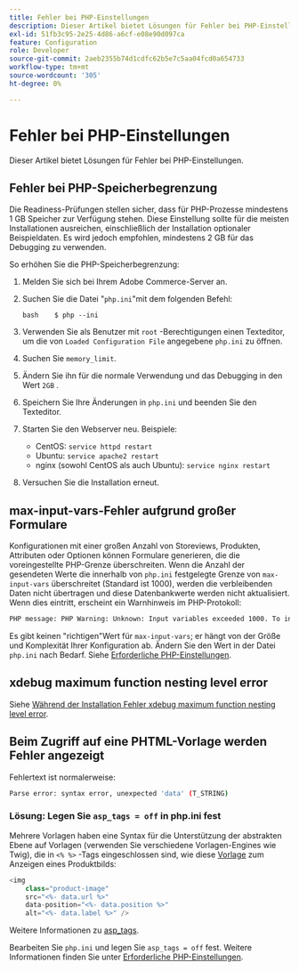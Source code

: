 ```yaml
---
title: Fehler bei PHP-Einstellungen
description: Dieser Artikel bietet Lösungen für Fehler bei PHP-Einstellungen.
exl-id: 51fb3c95-2e25-4d86-a6cf-e08e90d097ca
feature: Configuration
role: Developer
source-git-commit: 2aeb2355b74d1cdfc62b5e7c5aa04fcd0a654733
workflow-type: tm+mt
source-wordcount: '305'
ht-degree: 0%

---
```


# Fehler bei PHP-Einstellungen

Dieser Artikel bietet Lösungen für Fehler bei PHP-Einstellungen.

## Fehler bei PHP-Speicherbegrenzung

Die Readiness-Prüfungen stellen sicher, dass für PHP-Prozesse mindestens 1 GB Speicher zur Verfügung stehen. Diese Einstellung sollte für die meisten Installationen ausreichen, einschließlich der Installation optionaler Beispieldaten. Es wird jedoch empfohlen, mindestens 2 GB für das Debugging zu verwenden.

So erhöhen Sie die PHP-Speicherbegrenzung:

1. Melden Sie sich bei Ihrem Adobe Commerce-Server an.
1. Suchen Sie die Datei &quot;`php.ini`&quot;mit dem folgenden Befehl:

   ```
   bash    $ php --ini
   ```

1. Verwenden Sie als Benutzer mit `root` -Berechtigungen einen Texteditor, um die von `Loaded Configuration File` angegebene `php.ini` zu öffnen.
1. Suchen Sie `memory_limit`.
1. Ändern Sie ihn für die normale Verwendung und das Debugging in den Wert `2GB` .
1. Speichern Sie Ihre Änderungen in `php.ini` und beenden Sie den Texteditor.
1. Starten Sie den Webserver neu. Beispiele:

   * CentOS: `service httpd restart`
   * Ubuntu: `service apache2 restart`
   * nginx (sowohl CentOS als auch Ubuntu): `service nginx restart`

1. Versuchen Sie die Installation erneut.

## max-input-vars-Fehler aufgrund großer Formulare

Konfigurationen mit einer großen Anzahl von Storeviews, Produkten, Attributen oder Optionen können Formulare generieren, die die voreingestellte PHP-Grenze überschreiten. Wenn die Anzahl der gesendeten Werte die innerhalb von `php.ini` festgelegte Grenze von `max-input-vars` überschreitet (Standard ist 1000), werden die verbleibenden Daten nicht übertragen und diese Datenbankwerte werden nicht aktualisiert. Wenn dies eintritt, erscheint ein Warnhinweis im PHP-Protokoll:

```bash
PHP message: PHP Warning: Unknown: Input variables exceeded 1000. To increase the limit change max_input_vars in php.ini.
```

Es gibt keinen &quot;richtigen&quot;Wert für `max-input-vars`; er hängt von der Größe und Komplexität Ihrer Konfiguration ab. Ändern Sie den Wert in der Datei `php.ini` nach Bedarf. Siehe [Erforderliche PHP-Einstellungen](https://experienceleague.adobe.com/en/docs/commerce-operations/installation-guide/prerequisites/php-settings).

## xdebug maximum function nesting level error

Siehe [Während der Installation Fehler xdebug maximum function nesting level error](/help/troubleshooting/miscellaneous/installation-xdebug-maximum-function-nesting-level-error.md).

## Beim Zugriff auf eine PHTML-Vorlage werden Fehler angezeigt

Fehlertext ist normalerweise:

```bash
Parse error: syntax error, unexpected 'data' (T_STRING)
```

### Lösung: Legen Sie `asp_tags = off` in php.ini fest

Mehrere Vorlagen haben eine Syntax für die Unterstützung der abstrakten Ebene auf Vorlagen (verwenden Sie verschiedene Vorlagen-Engines wie Twig), die in `<% %>` -Tags eingeschlossen sind, wie diese [Vorlage](https://github.com/magento/magento2/blob/2.0/app/code/Magento/Catalog/view/adminhtml/templates/product/edit/base_image.phtml) zum Anzeigen eines Produktbilds:

```php
<img
    class="product-image"
    src="<%- data.url %>"
    data-position="<%- data.position %>"
    alt="<%- data.label %>" />
```

Weitere Informationen zu [asp\_tags](http://php.net/manual/en/ini.core.php#ini.asp-tags).

Bearbeiten Sie `php.ini` und legen Sie `asp_tags = off` fest. Weitere Informationen finden Sie unter [Erforderliche PHP-Einstellungen](https://experienceleague.adobe.com/en/docs/commerce-operations/installation-guide/prerequisites/php-settings).

